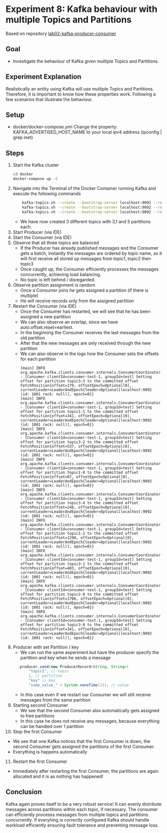 # Experiment 8:  Kafka behaviour with multiple Topics and Partitions
Based on repository [lab02-kafka-producer-consumer](https://github.com/scs-edpo/lab02Part1-kafka-producer-consumer)

## Goal
* Investigate the behaviour of Kafka given multiple Topics and Partitions.

## Experiment Explanation
Realistically an entity using Kafka will use multiple Topics and Partitions.
Therefore, it is important to know how these properties work.
Following a few scenarios that illustrate the behaviour.


## Setup
* docker/docker-compose.yml Change the property: KAFKA_ADVERTISED_HOST_NAME to your local ipv4 address (ipconfig | grep
  inet)

## Steps
1. Start the Kafka cluster
    ```bash
    cd docker
    docker-compose up -d
    ```
2. Navigate into the Terminal of the Docker Container running Kafka and execute the following commands
    ```bash
        kafka-topics.sh --create --bootstrap-server localhost:9092 --replication-factor 1 --partitions 3 --topic topic1
        kafka-topics.sh --create --bootstrap-server localhost:9092 --replication-factor 1 --partitions 1 --topic topic2
        kafka-topics.sh --create --bootstrap-server localhost:9092 --replication-factor 1 --partitions 5 --topic topic3
    ```
    * We have now created 3 different topics with 3,1 and 5 partitions each.
3. Start Producer (via IDE)
4. Start the Consumer (via IDE)
5. Observe that all three topics are balanced
    * If the Producer has already published messages and the Consumer gets a batch, instantly the messages are ordered by topic name, so it will first receive all stored up messages from topic1, topic2 then topic3
    * Once caught up, the Consumer efficiently processes the messages concurrently, achieving load balancing.
    * No topic is left behind / disregarded.
6. Observe partition assignment is random
    * Once a Consumer joins he gets assigned a partition (if there is multiple)
    * He will receive records only from the assigned partition
7. Restart the Consumer (via IDE)
    * Once the Consumer has restarted, we will see that he has been assigned a new partition
    * We can also observe an overlap, since we have auto.offset.reset=earliest. 
    * In the beginning the Consumer receives the last messages from the old partition 
    * After that the new messages are only received through the new partition
    * We can also observe in the logs how the Consumer sets the offsets for each partition
      ````
      [main] INFO org.apache.kafka.clients.consumer.internals.ConsumerCoordinator - [Consumer clientId=consumer-test-1, groupId=test] Setting offset for partition topic3-3 to the committed offset FetchPosition{offset=179, offsetEpoch=Optional[0], currentLeader=LeaderAndEpoch{leader=Optional[localhost:9092 (id: 1001 rack: null)], epoch=0}}
      [main] INFO org.apache.kafka.clients.consumer.internals.ConsumerCoordinator - [Consumer clientId=consumer-test-1, groupId=test] Setting offset for partition topic1-1 to the committed offset FetchPosition{offset=341, offsetEpoch=Optional[0], currentLeader=LeaderAndEpoch{leader=Optional[localhost:9092 (id: 1001 rack: null)], epoch=0}}
      [main] INFO org.apache.kafka.clients.consumer.internals.ConsumerCoordinator - [Consumer clientId=consumer-test-1, groupId=test] Setting offset for partition topic3-2 to the committed offset FetchPosition{offset=537, offsetEpoch=Optional[0], currentLeader=LeaderAndEpoch{leader=Optional[localhost:9092 (id: 1001 rack: null)], epoch=0}}
      [main] INFO org.apache.kafka.clients.consumer.internals.ConsumerCoordinator - [Consumer clientId=consumer-test-1, groupId=test] Setting offset for partition topic1-0 to the committed offset FetchPosition{offset=67, offsetEpoch=Optional[0], currentLeader=LeaderAndEpoch{leader=Optional[localhost:9092 (id: 1001 rack: null)], epoch=0}}
      [main] INFO org.apache.kafka.clients.consumer.internals.ConsumerCoordinator - [Consumer clientId=consumer-test-1, groupId=test] Setting offset for partition topic3-4 to the committed offset FetchPosition{offset=246, offsetEpoch=Optional[0], currentLeader=LeaderAndEpoch{leader=Optional[localhost:9092 (id: 1001 rack: null)], epoch=0}}
      [main] INFO org.apache.kafka.clients.consumer.internals.ConsumerCoordinator - [Consumer clientId=consumer-test-1, groupId=test] Setting offset for partition topic1-2 to the committed offset FetchPosition{offset=1298, offsetEpoch=Optional[0], currentLeader=LeaderAndEpoch{leader=Optional[localhost:9092 (id: 1001 rack: null)], epoch=0}}
      [main] INFO org.apache.kafka.clients.consumer.internals.ConsumerCoordinator - [Consumer clientId=consumer-test-1, groupId=test] Setting offset for partition topic3-1 to the committed offset FetchPosition{offset=403, offsetEpoch=Optional[0], currentLeader=LeaderAndEpoch{leader=Optional[localhost:9092 (id: 1001 rack: null)], epoch=0}}
      [main] INFO org.apache.kafka.clients.consumer.internals.ConsumerCoordinator - [Consumer clientId=consumer-test-1, groupId=test] Setting offset for partition topic2-0 to the committed offset FetchPosition{offset=1706, offsetEpoch=Optional[0], currentLeader=LeaderAndEpoch{leader=Optional[localhost:9092 (id: 1001 rack: null)], epoch=0}}
      [main] INFO org.apache.kafka.clients.consumer.internals.ConsumerCoordinator - [Consumer clientId=consumer-test-1, groupId=test] Setting offset for partition topic3-0 to the committed offset FetchPosition{offset=341, offsetEpoch=Optional[0], currentLeader=LeaderAndEpoch{leader=Optional[localhost:9092 (id: 1001 rack: null)], epoch=0}}
      ````
8. Producer with set Partition / key
   * We can run the same experiment but have the producer specify the partition and key when he sends a message
   ````java
      producer.send(new ProducerRecord<String, String>(
          "topic1", // topic
          1, // partition
          "key" // key
          "some_value_" + System.nanoTime())); // value
   ````
   * In this case even if we restart our Consumer we will still receive messages from the same partition 
9. Starting second Consumer
   * We see that the second Consumer also automatically gets assigned to free partitions
   * In this case he does not receive any messages, because everything can be handled over 1 partition
10. Stop the first Consumer
   * We see that one Kafka notices that the first Consumer is down, the second Consumer gets assigned the partitions of the first Consumer. 
   * Everything is happens automatically
11. Restart the first Consumer
   * Immediately after restarting the first Consumer, the partitions are again allocated and it is as nothing has happened!


## Conclusion
Kafka again proves itself to be a very robust service!
It can evenly distribute messages across partitions within each topic, if necessary.
The consumer can efficiently processs messages from multiple topics and partitions concurrently.
If everyhing is correctly configured Kafka should handle workload efficiently ensuring fault tolerance
and preventing message loss.
